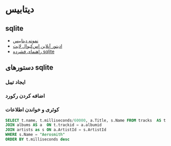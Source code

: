 # دیتابیس 

## sqlite

* [نمونه دیتابیس](https://cdn.sqlitetutorial.net/wp-content/uploads/2018/03/chinook.zip)
* [ادیتور آنلاین اس‌کیو‌ال لایت](https://sqliteonline.com/)
* [راهنمای فشرده sqlite](https://www.tutorialspoint.com/sqlite/index.htm)


## دستورهای sqlite

### ایجاد تیبل 

### اضافه کردن رکورد

### کوئری و خواندن اطلاعات 

```sql
SELECT t.name, t.milliseconds/60000, a.Title, s.Name FROM tracks  AS t 
JOIN albums AS a  ON t.trackid = a.albumid
JOIN artists as s ON a.ArtistId = s.ArtistId
WHERE s.Name = "Aerosmith"
ORDER BY t.milliseconds desc
```